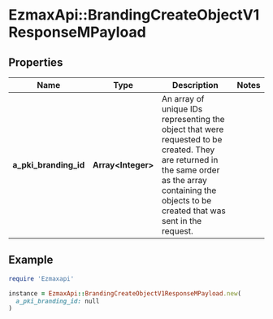 # EzmaxApi::BrandingCreateObjectV1ResponseMPayload

## Properties

| Name | Type | Description | Notes |
| ---- | ---- | ----------- | ----- |
| **a_pki_branding_id** | **Array&lt;Integer&gt;** | An array of unique IDs representing the object that were requested to be created.  They are returned in the same order as the array containing the objects to be created that was sent in the request. |  |

## Example

```ruby
require 'Ezmaxapi'

instance = EzmaxApi::BrandingCreateObjectV1ResponseMPayload.new(
  a_pki_branding_id: null
)
```

